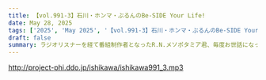 ```yaml
---
title: 【vol.991-3】石川・ホンマ・ぶるんのBe-SIDE Your Life!
date: May 28, 2025
tags: ['2025', 'May 2025', '【vol.991-3】石川・ホンマ・ぶるんのBe-SIDE Your Lif']
draft: false
summary: ラジオリスナーを経て番組制作者となったR.N.メソポタミア君、毎度お世話になっております。ご指摘、ごもっともですw　石川代表も笑うしか有りませんねwwさて、「いきなりスカイプ」を継承する新コーナーは「Teams」を用いる方向です。応募要項は、本編にて。奮ってご参加下さい！
---
```


http://project-phi.ddo.jp/ishikawa/ishikawa991_3.mp3